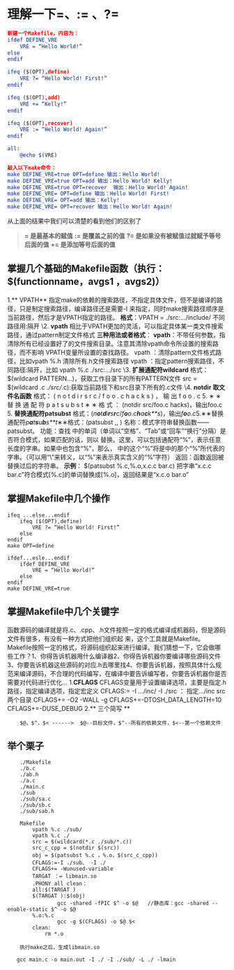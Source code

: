 # 理解一下=、:= 、?=

```cmake
新建一个Makefile，内容为：
ifdef DEFINE_VRE
    VRE = “Hello World!”
else
endif

ifeq ($(OPT),define)
    VRE ?= “Hello World! First!”
endif

ifeq ($(OPT),add)
    VRE += “Kelly!”
endif

ifeq ($(OPT),recover)
    VRE := “Hello World! Again!”
endif

all:
    @echo $(VRE)

敲入以下make命令：
make DEFINE_VRE=true OPT=define 输出：Hello World!
make DEFINE_VRE=true OPT=add 输出：Hello World! Kelly!
make DEFINE_VRE=true OPT=recover  输出：Hello World! Again!
make DEFINE_VRE= OPT=define 输出：Hello World! First!
make DEFINE_VRE= OPT=add 输出：Kelly!
make DEFINE_VRE= OPT=recover 输出：Hello World! Again!
```

从上面的结果中我们可以清楚的看到他们的区别了

> **= 是最基本的赋值**
> **:= 是覆盖之前的值**
> **?= 是如果没有被赋值过就赋予等号后面的值**
> **+= 是添加等号后面的值**

## 掌握几个基础的Makefile函数（执行：$(functionname，avgs1 ，avgs2)）

1.** VPATH**
指定make的依赖的搜索路径，不指定具体文件，但不是编译的路径，只是制定搜索路径，编译路径还是需要-I 来指定，同时make搜索路径顺序是当前路径，然后才是VPATH指定的路径。
**格式**：VPATH = ./src:…/include/
不同路径用:隔开
\2. **vpath**
相比于VPATH更加的灵活，可以指定具体某一类文件搜索路径，通过pattern制定文件格式
**三种用法或者格式**：
**vpath**：不带任何参数，指清除所有已经设置好了的文件搜索目录。注意其清除vpath命令所设置的搜索路径，而不影响 VPATH变量所设置的查找路径。
vpath ：清除pattern文件格式路径，比如vpath %.h 清除所有.h文件搜索路径
vpath ：指定pattern搜索路径，不同路径:隔开，比如 vpath %.c ./src:…/src
\3. **扩展通配符wildcard**
格式：$(wildcard PATTERN…)，获取工作目录下的所有PATTERN文件
src = $(wildcard *.c ./src/*.c):获取当前路径下和src目录下所有的.c文件
\4. **notdir 取文件名函数**
格式： ( n o t d i r s r c / f o o . c h a c k s ) ， 输 出 f o o . c 5. ∗ ∗ 替 换 通 配 符 p a t s u b s t ∗ ∗ 格 式 ： (notdir src/foo.c hacks)，输出foo.c 5. **替换通配符patsubst** 格式：(*n**o**t**d**i**r**s**r**c*/*f**o**o*.*c**h**a**c**k**s*)，输出*f**o**o*.*c*5.∗∗替换通配符*p**a**t**s**u**b**s**t*∗∗格式：(patsubst ,, )
名称：模式字符串替换函数——patsubst。
功能：查找 中的单词（单词以“空格”、“Tab”或“回车”“换行”分隔）是否符合模式，如果匹配的话，则以 替换。这里，可以包括通配符“%”，表示任意长度的字串。如果中也包含“%”，那么， 中的这个“%”将是中的那个“%”所代表的字串。（可以用“\”来转义，以“%”来表示真实含义的“%”字符）
返回：函数返回被替换过后的字符串。
**示例**：
$(patsubst %.c,%.o,x.c.c bar.c)
把字串“x.c.c bar.c”符合模式[%.c]的单词替换成[%.o]，返回结果是“x.c.o bar.o”

## 掌握Makefile中几个操作

```
ifeq ...else...endif
	ifeq ($(OPT),define)
		VRE ?= “Hello World! First!”
	else
endif
make OPT=define	

ifdef...esle...endif
	ifdef DEFINE_VRE
		VRE = “Hello World!”
	else
endif		   
make DEFINE_VRE=true
```

## 掌握Makefile中几个关键字

函数源码的编译就是将.c、.cpp、.h文件按照一定的格式编译成机器码，但是源码文件有很多，有没有一种方式把他们组织起 来，这个工具就是Makefile。Makefile按照一定的格式，将源码组织起来进行编译。我们猜想一下，它会做哪些工作？1、你得告诉机器用什么编译器2、你得告诉机器你要编译哪些源码文件3、你要告诉机器这些源码的对应.h去哪里找4、你要告诉机器，按照具体什么规范来编译源码，不合理的代码编写，在编译中要告诉编写者，你要告诉机器你是否需要对代码进行优化…
1.**CFLAGS**
CFLAGS变量用于设置编译选项，主要是指定.h路径，指定编译选项，指定宏定义
CFLAGS:= -I …/inc/ -I ./src ： 指定…/inc src两个目录
CFLAGS+= -O2 -WALL -g
CFLAGS+=-DTOSH_DATA_LENGTH=10
CFLAGS+=-DUSE_DEBUG
2.** 三个简写 **

```
 	$@，$^，$< ------>  $@--目标文件，$^--所有的依赖文件，$<--第一个依赖文件
```

## 举个栗子

```
	./Makefile
	./b.c
	./ab.h
	./a.c
	./main.c
	./sub
	./sub/sa.c
	./sub/sb.c
	./sub/sab.h

	Makefile
		vpath %.c ./sub/
		vpath %.c ./
		src = $(wildcard(*.c ./sub/*.c))
		src_c_cpp = $(notdir $(src))
		obj = $(patsubst %.c ，%.o，$(src_c_cpp))
		CFLAGS:=-I ./sub、 -I ./
		CFLAGS+= -Wunused-variable
		TARGAT ：= libmain.so
		.PHONY all clean：
		all:$(TARGAT )
		$(TARGAT ):$(obj)
				gcc -shared -fPIC $^ -o $@   //静态库：gcc -shared --enable-static $^ -o $@
		%.o:%.c
				gcc -g $(CFLAGS) -o $@ $<
		clean:
			rm *.o

	执行make之后，生成libmain.so

   gcc main.c -o main.out -I ./ -I ./sub/ -L ./ -lmain
```

